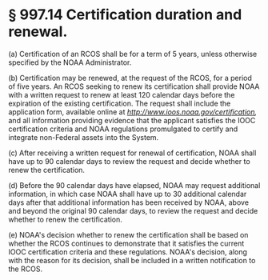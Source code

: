 # § 997.14   Certification duration and renewal.

(a) Certification of an RCOS shall be for a term of 5 years, unless otherwise specified by the NOAA Administrator.


(b) Certification may be renewed, at the request of the RCOS, for a period of five years. An RCOS seeking to renew its certification shall provide NOAA with a written request to renew at least 120 calendar days before the expiration of the existing certification. The request shall include the application form, available online at *http://www.ioos.noaa.gov/certification,* and all information providing evidence that the applicant satisfies the IOOC certification criteria and NOAA regulations promulgated to certify and integrate non-Federal assets into the System.


(c) After receiving a written request for renewal of certification, NOAA shall have up to 90 calendar days to review the request and decide whether to renew the certification.


(d) Before the 90 calendar days have elapsed, NOAA may request additional information, in which case NOAA shall have up to 30 additional calendar days after that additional information has been received by NOAA, above and beyond the original 90 calendar days, to review the request and decide whether to renew the certification.


(e) NOAA's decision whether to renew the certification shall be based on whether the RCOS continues to demonstrate that it satisfies the current IOOC certification criteria and these regulations. NOAA's decision, along with the reason for its decision, shall be included in a written notification to the RCOS.




